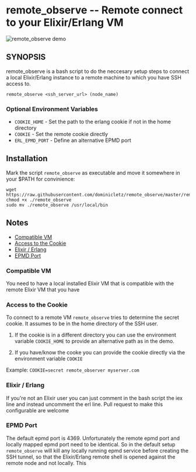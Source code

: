 # remote_observe -- Remote connect to your Elixir/Erlang VM 

![remote_observe demo](https://raw.githubusercontent.com/dominicletz/remote_observe/master/demo.gif)

## SYNOPSIS

remote_observe is a bash script to do the neccesary
setup steps to connect a local Elixir/Erlang instance to
a remote machine to which you have SSH access to.

```remote_observe <ssh_server_url> (node_name)```

### Optional Environment Variables
  
* `COOKIE_HOME` - Set the path to the erlang cookie if not in the home directory
* `COOKIE` - Set the remote cookie  directly
* `ERL_EPMD_PORT` - Define an alternative EPMD port


## Installation
Mark the script `remote_observe` as executable and move it somewhere in your $PATH for convinience:

```
wget https://raw.githubusercontent.com/dominicletz/remote_observe/master/remote_observe
chmod +x ./remote_observe
sudo mv ./remote_observe /usr/local/bin
```

## Notes

- [Compatible VM](#compatible-vm)
- [Access to the Cookie](#access-to-the-cookie)
- [Elixir / Erlang](#elixir-/-erlang)
- [EPMD Port](#epmd-port)

### Compatible VM
You need to have a local installed Elixir VM that is compatible with the remote Elixir VM that you have 

### Access to the Cookie
To connect to a remote VM `remote_observe` tries to determine the secret cookie. It assumes to be in the home directory of the SSH user.

1) If the cookie is in a different directory you can use the environment variable `COOKIE_HOME` to provide an alternative path as in the demo.

1) If you have/know the cooke you can provide the cookie directly via the environment variable `COOKIE`

Example: `COOKIE=secret remote_observer myserver.com`


### Elixir / Erlang
If you're not an Elixir user you can just comment in the bash script the iex line and instead uncomment the erl line. Pull request to make this configurable are welcome 

### EPMD Port
The default epmd port is 4369. Unfortunately the remote epmd port and locally mapped epmd port need to be identical. So in the default setup `remote_observe` will kill any locally running epmd service before creating the SSH tunnel, so that the Elixir/Erlang remote shell is opened against the remote node and not locally.
This 